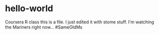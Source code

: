 # hello-world
Coursera R class
this is a file. I just edited it with stome stuff. I'm watching the Mariners right now... #SameOldMs
